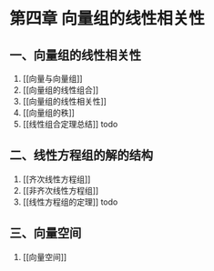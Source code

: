 # 第四章 向量组的线性相关性

## 一、向量组的线性相关性

1. [[向量与向量组]]
2. [[向量组的线性组合]]
3. [[向量组的线性相关性]]
4. [[向量组的秩]]
5. [[线性组合定理总结]] todo

## 二、线性方程组的解的结构

1. [[齐次线性方程组]]
2. [[非齐次线性方程组]]
3. [[线性方程组的定理]] todo

## 三、向量空间

1. [[向量空间]]
